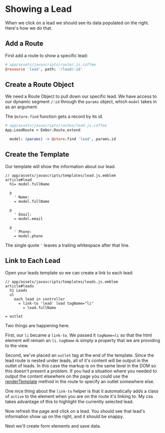 # Showing a Lead

When we click on a lead we should see its data populated on the right. Here's how we do that.

## Add a Route

First add a route to show a specific lead:

```coffee
# app/assets/javascripts/router.js.coffee
@resource 'lead', path: '/lead/:id'
```

## Create a Route Object

We need a Route Object to pull down our specific lead. We have access to our dynamic segment `/:id` through the `params` object, which `model` takes in as an argument.

The `@store.find` function gets a record by its id.

```coffee
# app/assets/javascripts/routes/lead.js.coffee
App.LeadRoute = Ember.Route.extend

  model: (params) -> @store.find 'lead', params.id
```

## Create the Template

Our template will show the information about our lead.

```
// app/assets/javascripts/templates/lead.js.emblem
article#lead
  h1= model.fullName

  p
    ' Name:
    = model.fullName

  p
    ' Email:
    = model.email

  p
    ' Phone:
    = model.phone
```

The single quote `'` leaves a trailing whitespace after that line.

## Link to Each Lead

Open your leads template so we can create a link to each lead:

```
// app/assets/javascripts/templates/leads.js.emblem
article#leads
  h1 Leads
  ul
    each lead in controller
      = link-to 'lead' lead tagName="li"
        = lead.fullName

= outlet
```

Two things are happening here.

First, our `li` became a `link-to`. We passed it `tagName=li` so that the html element will remain an `li`. `tagName` is simply a property that we are providing to the view.

Second, we've placed an `outlet` tag at the end of the template. Since the lead route is nested under leads, all of it's content will be output in the outlet of leads. In this case the markup is on the same level in the DOM so this doesn't present a problem. If you had a situation where you needed to output the content elsewhere on the page you could use the [renderTemplate](http://emberjs.com/api/classes/Ember.Route.html#method_renderTemplate) method in the route to specify an outlet somewhere else.

One nice thing about the `link-to` helper is that it automatically adds a class of `active` to the element when you are on the route it's linking to. My css takes advantage of this to highlight the currently selected lead.

Now refresh the page and click on a lead. You should see that lead's information show up on the right, and it should be snappy.

Next we'll create form elements and save data.
